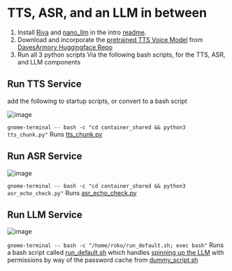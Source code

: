 # TTS, ASR, and an LLM in between

1. Install [Riva](https://catalog.ngc.nvidia.com/orgs/nvidia/teams/riva/resources/riva_quickstart_arm64) and [nano_llm](https://dusty-nv.github.io/NanoLLM/install.html) in the intro [readme](https://github.com/robit-man/EGG/blob/main/README.md).
2. Download and incorporate the [pretrained TTS Voice Model](https://github.com/davesarmoury/GLaDOS?tab=readme-ov-file) from [DavesArmory Huggingface Repo](https://huggingface.co/DavesArmoury/GLaDOS_TTS)
3. Run all 3 python scripts Via the following bash scripts, for the TTS, ASR, and LLM components

## Run TTS Service
add the following to startup scripts, or convert to a bash script

![image](https://github.com/user-attachments/assets/426b239f-581a-4376-949c-4d57597abcfa)

```gnome-terminal -- bash -c "cd container_shared && python3 tts_chunk.py"```
Runs [tts_chunk.py](https://github.com/robit-man/EGG/blob/main/python_scripts/agent_interface/tts_chunk.py) 

## Run ASR Service

![image](https://github.com/user-attachments/assets/8f3b9209-89bf-425d-bf9a-be60ddd238a8)

```gnome-terminal -- bash -c "cd container_shared && python3 asr_echo_check.py"```
Runs [asr_echo_check.py](https://github.com/robit-man/EGG/blob/main/python_scripts/agent_interface/asr_echo_check.py)

## Run LLM Service

![image](https://github.com/user-attachments/assets/bc45a3c5-671a-4fa1-b9f2-73e66bc7ae9c)

```gnome-terminal -- bash -c "/home/roko/run_default.sh; exec bash"```
Runs a bash script called [run_default.sh](https://github.com/robit-man/EGG/blob/main/bash_scripts/run_default.sh) which handles [spinning up the LLM](https://github.com/robit-man/EGG/blob/main/python_scripts/agent_interface/llm_settings_demo.py) with permissions by way of the password cache from [dummy_script.sh](https://github.com/robit-man/EGG/blob/main/bash_scripts/dummy_script.sh)
